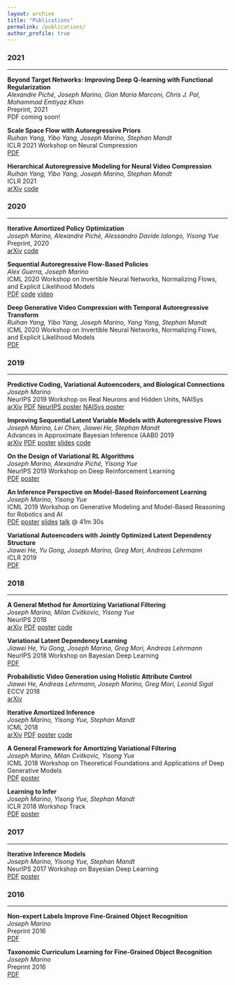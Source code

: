 ```yaml
---
layout: archive
title: "Publications"
permalink: /publications/
author_profile: true
---
```

### 2021
___

**Beyond Target Networks: Improving Deep Q-learning with Functional Regularization**  
*Alexandre Piché, Joseph Marino, Gian Maria Marconi, Chris J. Pal, Mohammad Emtiyaz Khan*  
Preprint, 2021   
PDF coming soon!

**Scale Space Flow with Autoregressive Priors**  
*Ruihan Yang, Yibo Yang, Joseph Marino, Stephan Mandt*  
ICLR 2021 Workshop on Neural Compression   
[PDF](../files/papers/2021/compression/scale_space_flow_with_autoregressive_priors.pdf)

**Hierarchical Autoregressive Modeling for Neural Video Compression**  
*Ruihan Yang, Yibo Yang, Joseph Marino, Stephan Mandt*  
ICLR 2021   
[arXiv](https://arxiv.org/abs/2010.10258) [code](https://github.com/privateyoung/Youtube-NT)

### 2020
___

**Iterative Amortized Policy Optimization**  
*Joseph Marino, Alexandre Piché, Alessandro Davide Ialongo, Yisong Yue*  
Preprint, 2020   
[arXiv](https://arxiv.org/abs/2010.10670) [code](https://github.com/joelouismarino/variational_rl)

**Sequential Autoregressive Flow-Based Policies**  
*Alex Guerra, Joseph Marino*  
ICML 2020 Workshop on Invertible Neural Networks, Normalizing Flows, and Explicit Likelihood Models   
[PDF](../files/papers/2020/arrl/arrl_innf_workshop.pdf) [code](https://github.com/aguerra7002/ARSAC) [video](https://slideslive.com/38931462/sequentional-autoregressive-flowbased-policies)

**Deep Generative Video Compression with Temporal Autoregressive Transform**  
*Ruihan Yang, Yibo Yang, Joseph Marino, Yang Yang, Stephan Mandt*  
ICML 2020 Workshop on Invertible Neural Networks, Normalizing Flows, and Explicit Likelihood Models   
[PDF](../files/papers/2020/seq_flows_compression/seq_flows_compression.pdf)

### 2019
___

**Predictive Coding, Variational Autoencoders, and Biological Connections**  
*Joseph Marino*  
NeurIPS 2019 Workshop on Real Neurons and Hidden Units, NAISys   
[arXiv](https://arxiv.org/abs/2011.07464) [PDF](../files/papers/2019/predictive_coding/biological_connections_arXiv.pdf) [NeurIPS poster](../files/papers/2019/predictive_coding/pc_vae_poster.pdf) [NAISys poster](../files/papers/2019/predictive_coding/naisys_workshop_poster.pdf)

**Improving Sequential Latent Variable Models with Autoregressive Flows**  
*Joseph Marino, Lei Chen, Jiawei He, Stephan Mandt*  
Advances in Approximate Bayesian Inference (AABI) 2019   
[arXiv](https://arxiv.org/abs/2010.03172) [PDF](../files/papers/2019/seq_flow/AABI_Improving_Sequence_Modelling.pdf) [poster](../files/papers/2019/seq_flow/symposium_poster.pdf) [slides](../files/papers/2019/seq_flow/marino_aabi_spotlight.pdf) [code](https://github.com/joelouismarino/sequential_flows)

**On the Design of Variational RL Algorithms**  
*Joseph Marino, Alexandre Piché, Yisong Yue*  
NeurIPS 2019 Workshop on Deep Reinforcement Learning   
[PDF](../files/papers/2019/variational_rl/neurips_workshop_paper.pdf) [poster](../files/papers/2019/variational_rl/neurips_workshop_poster.pdf)

**An Inference Perspective on Model-Based Reinforcement Learning**  
*Joseph Marino, Yisong Yue*  
ICML 2019 Workshop on Generative Modeling and Model-Based Reasoning for Robotics and AI  
[PDF](../files/papers/2019/variational_rl/inference_perspective_on_mbrl.pdf) [poster](../files/papers/2019/variational_rl/icml_workshop_poster.pdf) [slides](../files/papers/2019/variational_rl/icml_workshop_presentation.pdf) [talk](https://www.facebook.com/icml.imls/videos/449245405622423/) @ 41m 30s

**Variational Autoencoders with Jointly Optimized Latent Dependency Structure**  
*Jiawei He, Yu Gong, Joseph Marino, Greg Mori, Andreas Lehrmann*  
ICLR 2019  
[PDF](../files/papers/2019/variational_latent_dependency_learning/iclr_2019_paper.pdf)

### 2018
___

**A General Method for Amortizing Variational Filtering**  
*Joseph Marino, Milan Cvitkovic, Yisong Yue*  
NeurIPS 2018  
[arXiv](https://arxiv.org/abs/1811.05090) [PDF](../files/papers/2018/avf/avf_conference_paper.pdf) [poster](../files/papers/2018/avf/nips2018_poster.pdf) [code](https://github.com/joelouismarino/amortized-variational-filtering)

**Variational Latent Dependency Learning**  
*Jiawei He, Yu Gong, Joseph Marino, Greg Mori, Andreas Lehrmann*  
NeurIPS 2018 Workshop on Bayesian Deep Learning  
[PDF](../files/papers/2019/variational_latent_dependency_learning/variational_latent_dependency_learning_workshop.pdf)

**Probabilistic Video Generation using Holistic Attribute Control**  
*Jiawei He, Andreas Lehrmann, Joseph Marino, Greg Mori, Leonid Sigal*  
ECCV 2018  
[arXiv](https://arxiv.org/abs/1803.08085)

**Iterative Amortized Inference**  
*Joseph Marino, Yisong Yue, Stephan Mandt*  
ICML 2018  
[arXiv](https://arxiv.org/abs/1807.09356) [PDF](../files/papers/2018/iterative_amortized_inference/icml_2018_paper.pdf) [poster](../files/papers/2018/iterative_amortized_inference/icml_2018_poster.pdf) [code](https://github.com/joelouismarino/iterative_inference)

**A General Framework for Amortizing Variational Filtering**  
*Joseph Marino, Milan Cvitkovic, Yisong Yue*  
ICML 2018 Workshop on Theoretical Foundations and Applications of Deep Generative Models  
[PDF](../files/papers/2018/avf/avf_workshop_paper.pdf) [poster](../files/papers/2018/avf/avf_workshop_poster.pdf)

**Learning to Infer**  
*Joseph Marino, Yisong Yue, Stephan Mandt*  
ICLR 2018 Workshop Track  
[PDF](../files/papers/2018/iterative_amortized_inference/Iterative_Inference_ICLR_Workshop.pdf) [poster](../files/papers/2018/iterative_amortized_inference/iclr2018_poster.pdf)

### 2017
___

**Iterative Inference Models**  
*Joseph Marino, Yisong Yue, Stephan Mandt*  
NeurIPS 2017 Workshop on Bayesian Deep Learning  
[PDF](../files/papers/2018/iterative_amortized_inference/Iterative_Inference_BDL_Workshop.pdf) [poster](../files/papers/2018/iterative_amortized_inference/NIPS_poster.pdf)

### 2016
___

**Non-expert Labels Improve Fine-Grained Object Recognition**  
*Joseph Marino*  
Preprint 2016  
[PDF](../files/papers/2016/non_expert_labels.pdf)

**Taxonomic Curriculum Learning for Fine-Grained Object Recognition**  
*Joseph Marino*  
Preprint 2016  
[PDF](../files/papers/2016/taxonomic_curriculum_learning.pdf)
